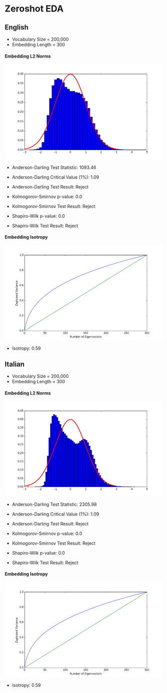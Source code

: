 # Zeroshot EDA  
## English  
- Vocabulary Size = 200,000  
- Embedding Length = 300  
#### Embedding L2 Norms  
![](../images/en_zeroshot_norm.png)  
- Anderson-Darling Test Statistic: 1093.46  
- Anderson-Darling Critical Value (1%): 1.09  
- Anderson-Darling Test Result: Reject  

- Kolmogorov-Smirnov p-value: 0.0  
- Kolmogorov-Smirnov Test Result: Reject  

- Shapiro-Wilk p-value: 0.0  
- Shapiro-Wilk Test Result: Reject  

#### Embedding Isotropy  
![](../images/en_zeroshot_isotropy.png)  
- Isotropy: 0.59  

## Italian  
- Vocabulary Size = 200,000  
- Embedding Length = 300  
#### Embedding L2 Norms  
![](../images/it_zeroshot_norm.png)  
- Anderson-Darling Test Statistic: 2305.98  
- Anderson-Darling Critical Value (1%): 1.09  
- Anderson-Darling Test Result: Reject  

- Kolmogorov-Smirnov p-value: 0.0  
- Kolmogorov-Smirnov Test Result: Reject  

- Shapiro-Wilk p-value: 0.0  
- Shapiro-Wilk Test Result: Reject  

#### Embedding Isotropy  
![](../images/it_zeroshot_isotropy.png)  
- Isotropy: 0.59  

